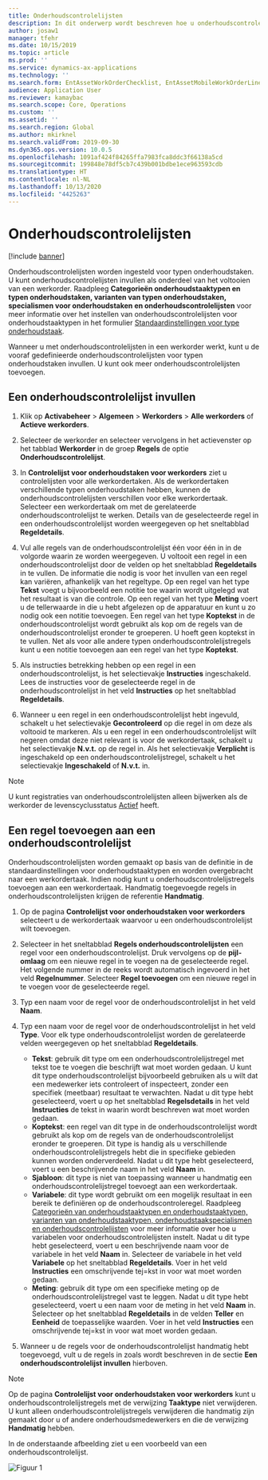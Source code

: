 ```yaml
---
title: Onderhoudscontrolelijsten
description: In dit onderwerp wordt beschreven hoe u onderhoudscontrolelijsten maakt in Activabeheer.
author: josaw1
manager: tfehr
ms.date: 10/15/2019
ms.topic: article
ms.prod: ''
ms.service: dynamics-ax-applications
ms.technology: ''
ms.search.form: EntAssetWorkOrderChecklist, EntAssetMobileWorkOrderLineChecklistDetails
audience: Application User
ms.reviewer: kamaybac
ms.search.scope: Core, Operations
ms.custom: ''
ms.assetid: ''
ms.search.region: Global
ms.author: mkirknel
ms.search.validFrom: 2019-09-30
ms.dyn365.ops.version: 10.0.5
ms.openlocfilehash: 1091af424f84265ffa7983fca8ddc3f66138a5cd
ms.sourcegitcommit: 199848e78df5cb7c439b001bdbe1ece963593cdb
ms.translationtype: HT
ms.contentlocale: nl-NL
ms.lasthandoff: 10/13/2020
ms.locfileid: "4425263"
---
```

# <a name="maintenance-checklists"></a>Onderhoudscontrolelijsten

[!include [banner](../../includes/banner.md)]



Onderhoudscontrolelijsten worden ingesteld voor typen onderhoudstaken. U kunt onderhoudscontrolelijsten invullen als onderdeel van het voltooien van een werkorder. Raadpleeg **Categorieën onderhoudstaaktypen en typen onderhoudstaken, varianten van typen onderhoudstaken, specialismen voor onderhoudstaken en onderhoudscontrolelijsten** voor meer informatie over het instellen van onderhoudscontrolelijsten voor onderhoudstaaktypen in het formulier [Standaardinstellingen voor type onderhoudstaak](../setup-for-work-orders/job-groups-and-job-types-variants-trades-and-checklists.md).

Wanneer u met onderhoudscontrolelijsten in een werkorder werkt, kunt u de vooraf gedefinieerde onderhoudscontrolelijsten voor typen onderhoudstaken invullen. U kunt ook meer onderhoudscontrolelijsten toevoegen.


## <a name="fill-in-a-maintenance-checklist"></a>Een onderhoudscontrolelijst invullen

1. Klik op **Activabeheer** > **Algemeen** > **Werkorders** > **Alle werkorders** of **Actieve werkorders**.

2. Selecteer de werkorder en selecteer vervolgens in het actievenster op het tabblad **Werkorder** in de groep **Regels** de optie **Onderhoudscontrolelijst**.

3. In **Controlelijst voor onderhoudstaken voor werkorders** ziet u controlelijsten voor alle werkordertaken. Als de werkordertaken verschillende typen onderhoudstaken hebben, kunnen de onderhoudscontrolelijsten verschillen voor elke werkordertaak. Selecteer een werkordertaak om met de gerelateerde onderhoudscontrolelijst te werken. Details van de geselecteerde regel in een onderhoudscontrolelijst worden weergegeven op het sneltabblad **Regeldetails**.

4. Vul alle regels van de onderhoudscontrolelijst één voor één in in de volgorde waarin ze worden weergegeven. U voltooit een regel in een onderhoudscontrolelijst door de velden op het sneltabblad **Regeldetails** in te vullen. De informatie die nodig is voor het invullen van een regel kan variëren, afhankelijk van het regeltype. Op een regel van het type **Tekst** voegt u bijvoorbeeld een notitie toe waarin wordt uitgelegd wat het resultaat is van die controle. Op een regel van het type **Meting** voert u de tellerwaarde in die u hebt afgelezen op de apparatuur en kunt u zo nodig ook een notitie toevoegen. Een regel van het type **Koptekst** in de onderhoudscontrolelijst wordt gebruikt als kop om de regels van de onderhoudscontrolelijst eronder te groeperen. U hoeft geen koptekst in te vullen. Net als voor alle andere typen onderhoudscontrolelijstregels kunt u een notitie toevoegen aan een regel van het type **Koptekst**.

5. Als instructies betrekking hebben op een regel in een onderhoudscontrolelijst, is het selectievakje **Instructies** ingeschakeld. Lees de instructies voor de geselecteerde regel in de onderhoudscontrolelijst in het veld **Instructies** op het sneltabblad **Regeldetails**.

6. Wanneer u een regel in een onderhoudscontrolelijst hebt ingevuld, schakelt u het selectievakje **Gecontroleerd** op die regel in om deze als voltooid te markeren. Als u een regel in een onderhoudscontrolelijst wilt negeren omdat deze niet relevant is voor de werkordertaak, schakelt u het selectievakje **N.v.t.** op de regel in. Als het selectievakje **Verplicht** is ingeschakeld op een onderhoudscontrolelijstregel, schakelt u het selectievakje **Ingeschakeld** of **N.v.t.** in.

>[!NOTE]
>U kunt registraties van onderhoudscontrolelijsten alleen bijwerken als de werkorder de levenscyclusstatus [Actief](../setup-for-work-orders/work-order-lifecycle-states.md) heeft.  


## <a name="add-a-maintenance-checklist-line"></a>Een regel toevoegen aan een onderhoudscontrolelijst

Onderhoudscontrolelijsten worden gemaakt op basis van de definitie in de standaardinstellingen voor onderhoudstaaktypen en worden overgebracht naar een werkordertaak. Indien nodig kunt u onderhoudscontrolelijstregels toevoegen aan een werkordertaak. Handmatig toegevoegde regels in onderhoudscontrolelijsten krijgen de referentie **Handmatig**.

1. Op de pagina **Controlelijst voor onderhoudstaken voor werkorders** selecteert u de werkordertaak waarvoor u een onderhoudscontrolelijst wilt toevoegen.

2. Selecteer in het sneltabblad **Regels onderhoudscontrolelijsten** een regel voor een onderhoudscontrolelijst. Druk vervolgens op de **pijl-omlaag** om een nieuwe regel in te voegen na de geselecteerde regel. Het volgende nummer in de reeks wordt automatisch ingevoerd in het veld **Regelnummer**. Selecteer **Regel toevoegen** om een nieuwe regel in te voegen voor de geselecteerde regel. 

3. Typ een naam voor de regel voor de onderhoudscontrolelijst in het veld **Naam**.

4. Typ een naam voor de regel voor de onderhoudscontrolelijst in het veld **Type**. Voor elk type onderhoudscontrolelijst worden de gerelateerde velden weergegeven op het sneltabblad **Regeldetails**.
    - **Tekst**: gebruik dit type om een onderhoudscontrolelijstregel met tekst toe te voegen die beschrijft wat moet worden gedaan. U kunt dit type onderhoudscontrolelijst bijvoorbeeld gebruiken als u wilt dat een medewerker iets controleert of inspecteert, zonder een specifiek (meetbaar) resultaat te verwachten. Nadat u dit type hebt geselecteerd, voert u op het sneltabblad **Regelsdetails** in het veld **Instructies** de tekst in waarin wordt beschreven wat moet worden gedaan.
    - **Koptekst**: een regel van dit type in de onderhoudscontrolelijst wordt gebruikt als kop om de regels van de onderhoudscontrolelijst eronder te groeperen. Dit type is handig als u verschillende onderhoudscontrolelijstregels hebt die in specifieke gebieden kunnen worden onderverdeeld. Nadat u dit type hebt geselecteerd, voert u een beschrijvende naam in het veld **Naam** in.
    - **Sjabloon**: dit type is niet van toepassing wanneer u handmatig een onderhoudscontrolelijstregel toevoegt aan een werkordertaak.  
    - **Variabele**: dit type wordt gebruikt om een mogelijk resultaat in een bereik te definiëren op de onderhoudscontroleregel. Raadpleeg [Categorieën van onderhoudstaaktypen en onderhoudstaaktypen, varianten van onderhoudstaaktypen, onderhoudstaakspecialismen en onderhoudscontrolelijsten](../setup-for-work-orders/job-groups-and-job-types-variants-trades-and-checklists.md) voor meer informatie over hoe u variabelen voor onderhoudscontrolelijsten instelt. Nadat u dit type hebt geselecteerd, voert u een beschrijvende naam voor de variabele in het veld **Naam** in. Selecteer de variabele in het veld **Variabele** op het sneltabblad **Regeldetails**. Voer in het veld **Instructies** een omschrijvende tej=kst in voor wat moet worden gedaan.
    - **Meting**: gebruik dit type om een specifieke meting op de onderhoudscontrolelijstregel vast te leggen. Nadat u dit type hebt geselecteerd, voert u een naam voor de meting in het veld **Naam** in. Selecteer op het sneltabblad **Regeldetails** in de velden **Teller** en **Eenheid** de toepasselijke waarden. Voer in het veld **Instructies** een omschrijvende tej=kst in voor wat moet worden gedaan.

5. Wanneer u de regels voor de onderhoudscontrolelijst handmatig hebt toegevoegd, vult u de regels in zoals wordt beschreven in de sectie **Een onderhoudscontrolelijst invullen** hierboven.

>[!NOTE]
>Op de pagina **Controlelijst voor onderhoudstaken voor werkorders** kunt u onderhoudscontrolelijstregels met de verwijzing **Taaktype** niet verwijderen. U kunt alleen onderhoudscontrolelijstregels verwijderen die handmatig zijn gemaakt door u of andere onderhoudsmedewerkers en die de verwijzing **Handmatig** hebben.

In de onderstaande afbeelding ziet u een voorbeeld van een onderhoudscontrolelijst.

![Figuur 1](media/14-work-orders.png)

